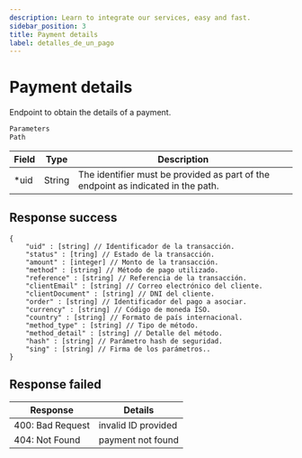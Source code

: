 ```yaml
---
description: Learn to integrate our services, easy and fast.
sidebar_position: 3
title: Payment details
label: detalles_de_un_pago
---
```


# Payment details

Endpoint to obtain the details of a payment.

```jsx title="GET - https://url.base/api/payment/data/{uid}"
Parameters
Path
```

| Field | Type | Description |
| -------- | ------- | ------- |
| *uid  | String | The identifier must be provided as part of the endpoint as indicated in the path. |


## Response success

```
{
    "uid" : [string] // Identificador de la transacción.
    "status" : [tring] // Estado de la transacción.
    "amount" : [integer] // Monto de la transacción.
    "method" : [string] // Método de pago utilizado.
    "reference" : [string] // Referencia de la transacción.
    "clientEmail" : [string] // Correo electrónico del cliente.
    "clientDocument" : [string] // DNI del cliente.
    "order" : [string] // Identificador del pago a asociar.
    "currency" : [string] // Código de moneda ISO.
    "country" : [string] // Formato de país internacional.
    "method_type" : [string] // Tipo de método.
    "method_detail" : [string] // Detalle del método.
    "hash" : [string] // Parámetro hash de seguridad.
    "sing" : [string] // Firma de los parámetros..
}
```

## Response failed

| Response | Details |
| -------- | ------- | 
| 400: Bad Request  | 	invalid ID provided |
| 404: Not Found  | 	payment not found |


